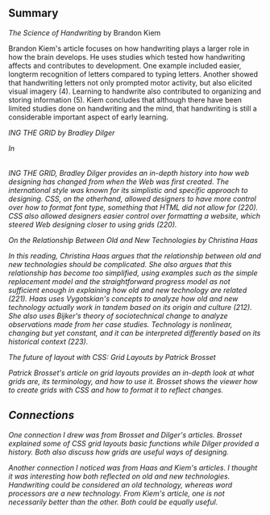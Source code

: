 ## Summary

_The Science of Handwriting_ by Brandon Kiem

Brandon Kiem's article focuses on how handwriting plays a larger role in how the brain develops. He uses studies which tested how handwriting affects and contributes to development. One example included easier, longterm recognition of letters compared to typing letters. Another showed that handwriting letters not only prompted motor activity, but also elicited visual imagery (4). Learning to handwrite also contributed to organizing and storing information (5). Kiem concludes that although there have been limited studies done on handwriting and the mind, that handwriting is still a considerable important aspect of early learning. 

_<table>ING THE GRID_ by Bradley Dilger

In <table>ING THE GRID, Bradley Dilger provides an in-depth history into how web designing has changed from when the Web was first created. The international style was known for its simplistic and specific approach to designing. CSS, on the otherhand, allowed designers to have more control over how to format font type, something that HTML did not allow for (220). CSS also allowed designers easier control over formatting a website, which steered Web designing closer to using grids (220). 

_On the Relationship Between Old and New Technologies_ by Christina Haas

In this reading, Christina Haas argues that the relationship between old and new technologies should be complicated. She also argues that this relationship has become too simplified, using examples such as the simple replacement model and the straightforward progress model as not sufficient enough in explaining how old and new technology are related (221). Haas uses Vygotskian's concepts to analyze how old and new technology actually work in tandem based on its origin and culture (212). She also uses Bijker's theory of sociotechnical change to analyze observations made from her case studies. Technology is nonlinear, changing but yet constant, and it can be interpreted differently based on its historical context (223). 

_The future of layout with CSS: Grid Layouts_ by Patrick Brosset

Patrick Brosset's article on grid layouts provides an in-depth look at what grids are, its terminology, and how to use it. Brosset shows the viewer how to create grids with CSS and how to format it to reflect changes. 


## Connections

One connection I drew was from  Brosset and Dilger's articles. Brosset explained some of CSS grid layouts basic functions while Dilger provided a history. Both also discuss how grids are useful ways of designing. 

Another connection I noticed was from Haas and Kiem's articles. I thought it was interesting how both reflected on old and new technologies. Handwriting could be considered an old technology, whereas word processors are a new technology. From Kiem's article, one is not necessarily better than the other. Both could be equally useful.
